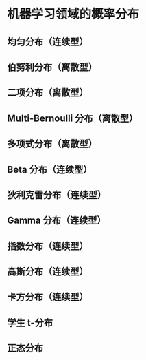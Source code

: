 # 机器学习领域的概率分布



## **均匀分布（连续型）**



## **伯努利分布（离散型）**



## **二项分布（离散型）**



## **Multi-Bernoulli 分布（离散型）**



## **多项式分布（离散型）**



## **Beta 分布（连续型）**



## **狄利克雷分布（连续型）**



## **Gamma 分布（连续型）**



## **指数分布（连续型）**



## **高斯分布（连续型）**



## **卡方分布（连续型）**



## **学生 t-分布**



## **正态分布**







